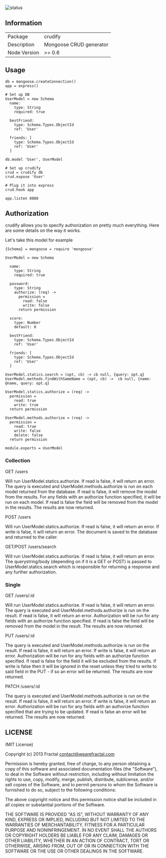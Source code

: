 ![status](https://secure.travis-ci.org/wearefractal/crudify.png?branch=master)

## Information

<table>
<tr> 
<td>Package</td><td>crudify</td>
</tr>
<tr>
<td>Description</td>
<td>Mongoose CRUD generator</td>
</tr>
<tr>
<td>Node Version</td>
<td>>= 0.6</td>
</tr>
</table>

## Usage

```coffee-script
db = mongoose.createConnection()
app = express()

# Set up DB
UserModel = new Schema
  name:
    type: String
    required: true

  bestFriend:
    type: Schema.Types.ObjectId
    ref: 'User'

  friends: [
    type: Schema.Types.ObjectId
    ref: 'User'
  ]

db.model 'User', UserModel

# Set up crudify
crud = crudify db
crud.expose 'User'

# Plug it into express
crud.hook app

app.listen 8080
```

## Authorization

crudify allows you to specify authorization on pretty much everything. Here are some details on the way it works.

Let's take this model for example

```coffee-script
{Schema} = mongoose = require 'mongoose'

UserModel = new Schema

  name:
    type: String
    required: true

  password:
    type: String
    authorize: (req) ->
      permission =
        read: false
        write: false
      return permission

  score:
    type: Number
    default: 0
    
  bestFriend:
    type: Schema.Types.ObjectId
    ref: 'User'

  friends: [
    type: Schema.Types.ObjectId
    ref: 'User'
  ]

UserModel.statics.search = (opt, cb) -> cb null, {query: opt.q}
UserModel.methods.findWithSameName = (opt, cb) ->  cb null, {name: @name, query: opt.q}

UserModel.statics.authorize = (req) ->
  permission =
    read: true
    write: true
  return permission

UserModel.methods.authorize = (req) ->
  permission =
    read: true
    write: false
    delete: false
  return permission

module.exports = UserModel
```

### Collection

GET /users

Will run UserModel.statics.authorize. If read is false, it will return an error. The query is executed and UserModel.methods.authorize is run on each model returned from the database. If read is false, it will remove the model from the results. For any fields with an authorize function specified, it will be run on each model. If read is false the field will be removed from the model in the results. The results are now returned.

POST /users

Will run UserModel.statics.authorize. If read is false, it will return an error. If write is false, it will return an error. The document is saved to the database and returned to the caller.

GET/POST /users/search

Will run UserModel.statics.authorize. If read is false, it will return an error. The querystring/body (depending on if it is a GET or POST) is passed to UserModel.statics.search which is responsible for returning a response and any further authorization.

### Single

GET /users/:id

Will run UserModel.statics.authorize. If read is false, it will return an error. The query is executed and UserModel.methods.authorize is run on the result. If read is false, it will return an error. Authorization will be run for any fields with an authorize function specified. If read is false the field will be removed from the model in the result. The results are now returned.

PUT /users/:id

The query is executed and UserModel.methods.authorize is run on the result. If read is false, it will return an error. If write is false, it will return an error. Authorization will be run for any fields with an authorize function specified. If read is false for the field it will be excluded from the results. If write is false then it will be ignored in the reset unless they tried to write to said field in the PUT - if so an error will be returned. The results are now returned.

PATCH /users/:id

The query is executed and UserModel.methods.authorize is run on the result. If read is false, it will return an error. If write is false, it will return an error. Authorization will be run for any fields with an authorize function specified that are trying to be updated. If read is false an error will be returned. The results are now returned.

## LICENSE

(MIT License)

Copyright (c) 2013 Fractal <contact@wearefractal.com>

Permission is hereby granted, free of charge, to any person obtaining
a copy of this software and associated documentation files (the
"Software"), to deal in the Software without restriction, including
without limitation the rights to use, copy, modify, merge, publish,
distribute, sublicense, and/or sell copies of the Software, and to
permit persons to whom the Software is furnished to do so, subject to
the following conditions:

The above copyright notice and this permission notice shall be
included in all copies or substantial portions of the Software.

THE SOFTWARE IS PROVIDED "AS IS", WITHOUT WARRANTY OF ANY KIND,
EXPRESS OR IMPLIED, INCLUDING BUT NOT LIMITED TO THE WARRANTIES OF
MERCHANTABILITY, FITNESS FOR A PARTICULAR PURPOSE AND
NONINFRINGEMENT. IN NO EVENT SHALL THE AUTHORS OR COPYRIGHT HOLDERS BE
LIABLE FOR ANY CLAIM, DAMAGES OR OTHER LIABILITY, WHETHER IN AN ACTION
OF CONTRACT, TORT OR OTHERWISE, ARISING FROM, OUT OF OR IN CONNECTION
WITH THE SOFTWARE OR THE USE OR OTHER DEALINGS IN THE SOFTWARE.

